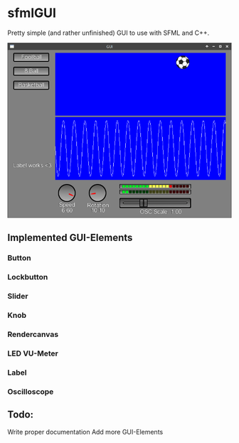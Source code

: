 # sfmlGUI

Pretty simple (and rather unfinished) GUI to use with SFML and C++.

![screenshot](https://github.com/donnerbrenn/sfmlGUI/blob/master/screenshot.png)

## Implemented GUI-Elements
### Button
### Lockbutton
### Slider
### Knob
### Rendercanvas
### LED VU-Meter
### Label
### Oscilloscope


## Todo:
Write proper documentation
Add more GUI-Elements
